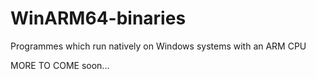 # WinARM64-binaries
Programmes which run natively on Windows systems with an ARM CPU


MORE TO COME soon...

